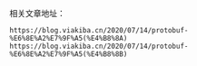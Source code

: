 相关文章地址：

    https://blog.viakiba.cn/2020/07/14/protobuf-%E6%8E%A2%E7%9F%A5(%E4%B8%8A)
    https://blog.viakiba.cn/2020/07/14/protobuf-%E6%8E%A2%E7%9F%A5(%E4%B8%8B)